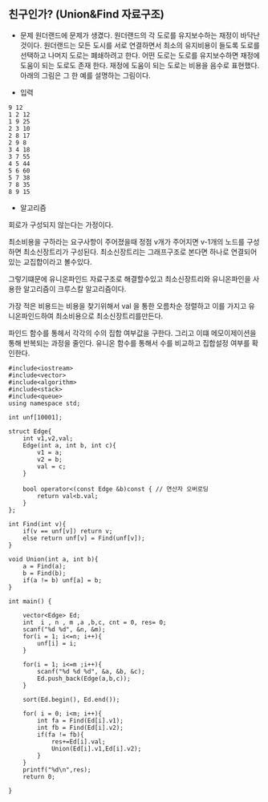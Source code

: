 ## 친구인가? (Union&Find 자료구조)

* 문제 
원더랜드에 문제가 생겼다. 원더랜드의 각 도로를 유지보수하는 재정이 바닥난 것이다. 원더랜드는 모든 도시를 서로 연결하면서 최소의 유지비용이 들도록 도로를 선택하고 나머지 도로는 폐쇄하려고 한다. 어떤 도로는 도로를 유지보수하면 재정에 도움이 되는 도로도 존재 한다. 재정에 도움이 되는 도로는 비용을 음수로 표현했다.
아래의 그림은 그 한 예를 설명하는 그림이다.

* 입력 
```
9 12
1 2 12 
1 9 25 
2 3 10 
2 8 17 
2 9 8 
3 4 18 
3 7 55 
4 5 44 
5 6 60 
5 7 38 
7 8 35 
8 9 15
```

* 알고리즘

회로가 구성되지 않는다는 가정이다. 

최소비용을 구하라는 요구사항이 주어졌을때 정점 v개가 주어지면 v-1개의 노드를 구성하면 최소신장트리가 구성된다. 
최소신장트리는 그래프구조로 본다면 하나로 연결되어있는 교집합이라고 볼수있다.

그렇기떄문에 유니온파인드 자료구조로 해결할수있고 
최소신장트리와 유니온파인을 사용한 알고리즘이 크루스칼 알고리즘이다. 

가장 적은 비용드는 비용을 찾기위해서 val 을 통한 오름차순 정렬하고 
이를 가지고 유니온파인드하여 최소비용으로 최소신장트리를만든다.

파인드 함수를 통헤서 각각의 수의 집합 여부값을 구한다. 그리고 이떄 메모이제이션을 통해 반복되는 과정을 줄인다. 
유니온 함수를 통해서 수를 비교하고 집합설정 여부를 확인한다.

```
#include<iostream>
#include<vector>
#include<algorithm>
#include<stack>
#include<queue>
using namespace std;

int unf[10001];

struct Edge{
    int v1,v2,val;
    Edge(int a, int b, int c){
        v1 = a;
        v2 = b; 
        val = c;
    }
    
    bool operator<(const Edge &b)const { // 연산자 오버로딩
        return val<b.val;
    }
};

int Find(int v){
    if(v == unf[v]) return v;
    else return unf[v] = Find(unf[v]);
}

void Union(int a, int b){
    a = Find(a);
    b = Find(b);
    if(a != b) unf[a] = b;
}

int main() { 

    vector<Edge> Ed;
    int  i , n , m ,a ,b,c, cnt = 0, res= 0;
    scanf("%d %d", &n, &m);
    for(i = 1; i<=n; i++){
        unf[i] = i;
    }

    for(i = 1; i<=m ;i++){
        scanf("%d %d %d", &a, &b, &c);
        Ed.push_back(Edge(a,b,c));
    }

    sort(Ed.begin(), Ed.end());

    for( i = 0; i<m; i++){
        int fa = Find(Ed[i].v1);
        int fb = Find(Ed[i].v2);
        if(fa != fb){
            res+=Ed[i].val;
            Union(Ed[i].v1,Ed[i].v2);
        }
    }
    printf("%d\n",res);
    return 0;

}

```
